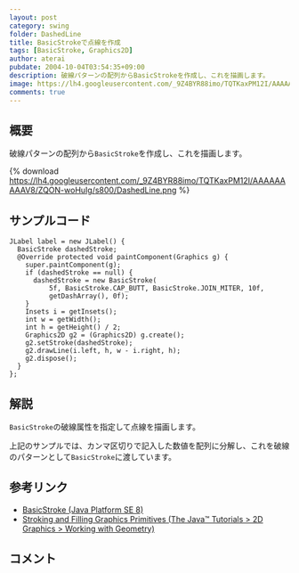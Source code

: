 ```yaml
---
layout: post
category: swing
folder: DashedLine
title: BasicStrokeで点線を作成
tags: [BasicStroke, Graphics2D]
author: aterai
pubdate: 2004-10-04T03:54:35+09:00
description: 破線パターンの配列からBasicStrokeを作成し、これを描画します。
image: https://lh4.googleusercontent.com/_9Z4BYR88imo/TQTKaxPM12I/AAAAAAAAAV8/ZQON-woHuIg/s800/DashedLine.png
comments: true
---
```

## 概要
破線パターンの配列から`BasicStroke`を作成し、これを描画します。

{% download https://lh4.googleusercontent.com/_9Z4BYR88imo/TQTKaxPM12I/AAAAAAAAAV8/ZQON-woHuIg/s800/DashedLine.png %}

## サンプルコード
<pre class="prettyprint"><code>JLabel label = new JLabel() {
  BasicStroke dashedStroke;
  @Override protected void paintComponent(Graphics g) {
    super.paintComponent(g);
    if (dashedStroke == null) {
      dashedStroke = new BasicStroke(
          5f, BasicStroke.CAP_BUTT, BasicStroke.JOIN_MITER, 10f,
          getDashArray(), 0f);
    }
    Insets i = getInsets();
    int w = getWidth();
    int h = getHeight() / 2;
    Graphics2D g2 = (Graphics2D) g.create();
    g2.setStroke(dashedStroke);
    g2.drawLine(i.left, h, w - i.right, h);
    g2.dispose();
  }
};
</code></pre>

## 解説
`BasicStroke`の破線属性を指定して点線を描画します。

上記のサンプルでは、カンマ区切りで記入した数値を配列に分解し、これを破線のパターンとして`BasicStroke`に渡しています。

## 参考リンク
- [BasicStroke (Java Platform SE 8)](https://docs.oracle.com/javase/jp/8/docs/api/java/awt/BasicStroke.html)
- [Stroking and Filling Graphics Primitives (The Java™ Tutorials > 2D Graphics > Working with Geometry)](https://docs.oracle.com/javase/tutorial/2d/geometry/strokeandfill.html)

<!-- dummy comment line for breaking list -->

## コメント
